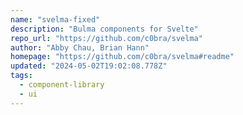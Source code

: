 ```yaml
---
name: "svelma-fixed"
description: "Bulma components for Svelte"
repo_url: "https://github.com/c0bra/svelma"
author: "Abby Chau, Brian Hann"
homepage: "https://github.com/c0bra/svelma#readme"
updated: "2024-05-02T19:02:08.778Z"
tags: 
  - component-library
  - ui
---
```

